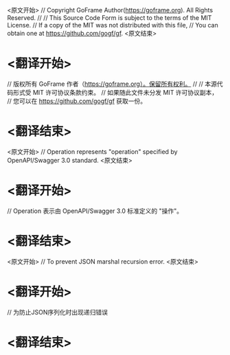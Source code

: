 
<原文开始>
// Copyright GoFrame Author(https://goframe.org). All Rights Reserved.
//
// This Source Code Form is subject to the terms of the MIT License.
// If a copy of the MIT was not distributed with this file,
// You can obtain one at https://github.com/gogf/gf.
<原文结束>

# <翻译开始>
// 版权所有 GoFrame 作者（https://goframe.org）。保留所有权利。
//
// 本源代码形式受 MIT 许可协议条款约束。
// 如果随此文件未分发 MIT 许可协议副本，
// 您可以在 https://github.com/gogf/gf 获取一份。
# <翻译结束>


<原文开始>
// Operation represents "operation" specified by OpenAPI/Swagger 3.0 standard.
<原文结束>

# <翻译开始>
// Operation 表示由 OpenAPI/Swagger 3.0 标准定义的 "操作"。
# <翻译结束>


<原文开始>
// To prevent JSON marshal recursion error.
<原文结束>

# <翻译开始>
// 为防止JSON序列化时出现递归错误
# <翻译结束>

